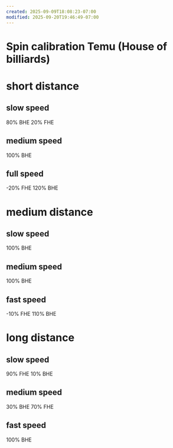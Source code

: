 ```yaml
---
created: 2025-09-09T18:08:23-07:00
modified: 2025-09-20T19:46:49-07:00
---
```


# Spin calibration Temu (House of billiards)

# short distance

## slow speed

80% BHE 20% FHE

## medium speed

100% BHE

## full speed

-20% FHE 120% BHE

# medium distance

## slow speed

100% BHE

## medium speed

100% BHE

## fast speed

-10% FHE 110% BHE


# long distance

## slow speed

90% FHE 10% BHE


## medium speed

30% BHE 70% FHE

## fast speed

100% BHE
